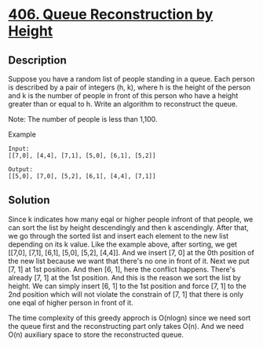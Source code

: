 # [406. Queue Reconstruction by Height](https://leetcode.com/problems/queue-reconstruction-by-height)

## Description

Suppose you have a random list of people standing in a queue. Each person is described by a pair of integers (h, k), where h is the height of the person and k is the number of people in front of this person who have a height greater than or equal to h. Write an algorithm to reconstruct the queue.

Note:
The number of people is less than 1,100.

Example

```
Input:
[[7,0], [4,4], [7,1], [5,0], [6,1], [5,2]]

Output:
[[5,0], [7,0], [5,2], [6,1], [4,4], [7,1]]
```



## Solution

Since k indicates how many eqal or higher people infront of that people, we can sort the list by height descendingly and then k ascendingly. After that, we go through the sorted list and insert each element to the new list depending on its k value. Like the example above, after sorting, we get [[7,0], [7,1], [6,1],  [5,0], [5,2], [4,4]]. And we insert [7, 0] at the 0th position of the new list because we want that there's no one in front of it. Next we put [7, 1] at 1st position. And then [6, 1], here the conflict happens. There's already [7, 1] at the 1st position. And this is the reason we sort the list by height. We can simply insert [6, 1] to the 1st position and force [7, 1] to the 2nd position which will not violate the constrain of [7, 1] that there is only one eqal of higher person in front of it.

The time complexity of this greedy approch is O(nlogn) since we need sort the queue first and the reconstructing part only takes O(n). And we need O(n) auxiliary space to store the reconstructed queue.